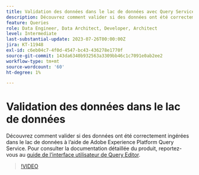 ```yaml
---
title: Validation des données dans le lac de données avec Query Service
description: Découvrez comment valider si des données ont été correctement ingérées dans le lac de données à l’aide de Adobe Experience Platform Query Service.
feature: Queries
role: Data Engineer, Data Architect, Developer, Architect
level: Intermediate
last-substantial-update: 2023-07-26T00:00:00Z
jira: KT-11948
exl-id: c6eb04c7-4f0d-4547-bc43-436278e1770f
source-git-commit: 143da6340b932563a3309bb46c1c7091e0ab2ee2
workflow-type: tm+mt
source-wordcount: '60'
ht-degree: 1%

---
```


# Validation des données dans le lac de données

Découvrez comment valider si des données ont été correctement ingérées dans le lac de données à l’aide de Adobe Experience Platform Query Service. Pour consulter la documentation détaillée du produit, reportez-vous au [guide de l’interface utilisateur de Query Editor](https://experienceleague.adobe.com/docs/experience-platform/query/home.html?lang=fr).

>[!VIDEO](https://video.tv.adobe.com/v/3416130?learn=on)
